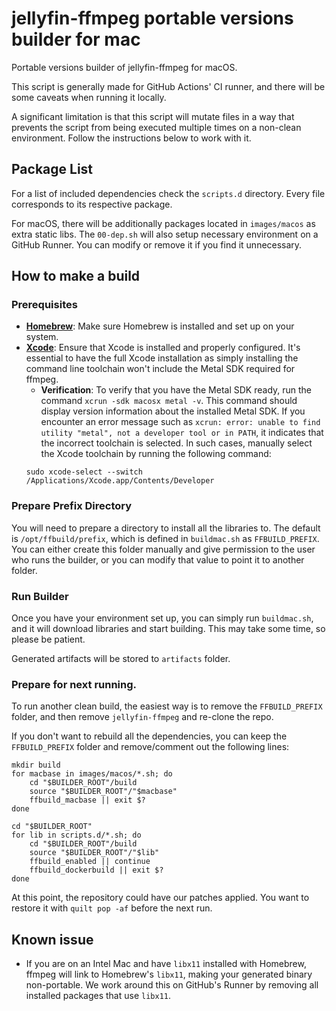 # jellyfin-ffmpeg portable versions builder for mac

Portable versions builder of jellyfin-ffmpeg for macOS.

This script is generally made for GitHub Actions' CI runner, and there will be some caveats when running it locally.

A significant limitation is that this script will mutate files in a way that prevents the script from being executed multiple times on a non-clean environment. Follow the instructions below to work with it.

## Package List

For a list of included dependencies check the `scripts.d` directory.
Every file corresponds to its respective package.

For macOS, there will be additionally packages located in `images/macos` as extra static libs. The `00-dep.sh` will also setup necessary environment on a GitHub Runner. You can modify or remove it if you find it unnecessary.

## How to make a build

### Prerequisites

* **[Homebrew](https://brew.sh)**: Make sure Homebrew is installed and set up on your system.
* **[Xcode](https://developer.apple.com/xcode/)**: Ensure that Xcode is installed and properly configured. It's essential to have the full Xcode installation as simply installing the command line toolchain won't include the Metal SDK required for ffmpeg.
  - **Verification**: To verify that you have the Metal SDK ready, run the command `xcrun -sdk macosx metal -v`. This command should display version information about the installed Metal SDK. If you encounter an error message such as `xcrun: error: unable to find utility "metal", not a developer tool or in PATH`, it indicates that the incorrect toolchain is selected. In such cases, manually select the Xcode toolchain by running the following command:
  ```
  sudo xcode-select --switch /Applications/Xcode.app/Contents/Developer
  ```

### Prepare Prefix Directory

You will need to prepare a directory to install all the libraries to. The default is `/opt/ffbuild/prefix`, which is defined in `buildmac.sh` as `FFBUILD_PREFIX`. You can either create this folder manually and give permission to the user who runs the builder, or you can modify that value to point it to another folder.

### Run Builder

Once you have your environment set up, you can simply run `buildmac.sh`, and it will download libraries and start building. This may take some time, so please be patient.

Generated artifacts will be stored to `artifacts` folder.

### Prepare for next running.

To run another clean build, the easiest way is to remove the `FFBUILD_PREFIX` folder, and then remove `jellyfin-ffmpeg` and re-clone the repo.

If you don't want to rebuild all the dependencies, you can keep the `FFBUILD_PREFIX` folder and remove/comment out the following lines:

```shell
mkdir build
for macbase in images/macos/*.sh; do
    cd "$BUILDER_ROOT"/build
    source "$BUILDER_ROOT"/"$macbase"
    ffbuild_macbase || exit $?
done

cd "$BUILDER_ROOT"
for lib in scripts.d/*.sh; do
    cd "$BUILDER_ROOT"/build
    source "$BUILDER_ROOT"/"$lib"
    ffbuild_enabled || continue
    ffbuild_dockerbuild || exit $?
done
```

At this point, the repository could have our patches applied. You want to restore it with `quilt pop -af` before the next run.

## Known issue

- If you are on an Intel Mac and have `libx11` installed with Homebrew, ffmpeg will link to Homebrew's `libx11`, making your generated binary non-portable. We work around this on GitHub's Runner by removing all installed packages that use `libx11`.
